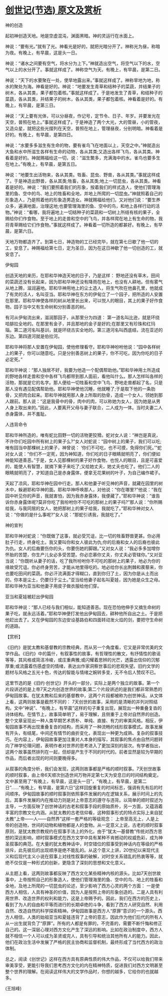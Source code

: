 # [创世记(节选) 原文及赏析](https://www.vrrw.net/wx/12222.html)

神的创造

起初神创造天地。地是空虚混沌，渊面黑暗。神的灵运行在水面上。

神说：“要有光。”就有了光。神看光是好的，就把光暗分开了。神称光为昼，称暗为夜。有晚上，有早晨，这是头一日。

神说：“诸水之间要有空气，将水分为上下。”神就造出空气，将空气以下的水，空气以上的水分开了。事就这样成了。神称空气为天。有晚上，有早晨，是第二日。

神说：“天下的水要聚在一处，使旱地露出来。”事就这样成了。神称旱地为地，称水的聚处为海。神看是好的。神说：“地要发生青草和结种子的菜蔬，并结果子的树木，各从其类，果子都包着核。”事就这样成了。于是地发生了青草，和结种子的菜蔬，各从其类，并结果子的树木，各从其类，果子都包着核。神看着是好的。有晚上，有早晨，是第三日。

神说：“天上要有光体，可以分昼夜，作记号，定节令、日子、年岁。并要发光在天空，普照在地上。”事就这样成了。于是神造了两个大光，大的管昼，小的管夜，又造众星，就把这些光摆列在天空，普照在地上，管理昼夜，分别明暗。神看着是好的。有晚上，有早晨，是第四日。

神说：“水要多多滋生有生命的物，要有雀鸟飞在地面以上，天空之中。”神就造出大鱼和水中所滋生各样有生命的动物，各从其类;又造出各样飞鸟，各从其类。神看着是好的。神就赐福给这一切，说：“滋生繁多，充满海中的水。雀鸟也要多生在地上。”有晚上，有早晨，是第五日。

神说：“地要生出活物来，各从其类。牲畜、昆虫、野兽，各从其类。”事就这样成了。于是神造出野兽，各从其类;牲畜，各从其类;地上一切昆虫，各从其类。神看着是好的。神说：“我们要照着我们的形象，按着我们的样式造人，使他们管理海里的鱼、空中的鸟、地上的牲畜和全地，并地上所爬的一切昆虫。”神就照着自己的形象造人，乃是照着他的形象造男造女。神就赐福给他们，又对他们说：“要生养众多，遍满地面，治理这地;也要管理海里的鱼、空中的鸟，和地上各样行动的活物。”神说：“看哪，我将遍地上一切结种子的菜蔬和一切树上所结有核的果子，全赐给你们作食物。至于地上的走兽和空中的飞鸟，并各样爬在地上有生命的物，我将青草赐给它们作食物。”事就这样成了。神看着一切所造的都甚好。有晚上，有早晨，是第六日。

天地万物都造齐了。到第七日，神造物的工已经完毕，就在第七日歇了他一切的工，安息了。神赐福给第七日，定为圣日，因为在这日神歇了他一切创造的工，就安息了。



伊甸园

创造天地的来历，在耶和华神造天地的日子，乃是这样： 野地还没有草木，田间的菜蔬还没有长起来，因为耶和华神还没有降雨在地上，也没有人耕地。但有雾气从地上腾，滋润遍地。耶和华神用地上的尘土造人，将生气吹在他鼻孔里，他就成了有灵的活人，名叫亚当。耶和华神在东方的伊甸立了一个园子，把所造的人安置在那里。耶和华神使各样的树从地里长出来，可以悦人的眼目，其上的果子好作食物。园子当中又有生命树和分别善恶的树。

有河从伊甸流出来，滋润那园子，从那里分为四道： 第一道名叫比逊，就是环绕哈腓拉全地的。在那里有金子，并且那地的金子是好的;在那里又有珍珠和红玛瑙。第二道河名叫基训，就是环绕古实全地的。第三道河名叫西底结，流在亚述的东边。第四道河就是伯拉河。

耶和华神将那人安置在伊甸园，使他修理看守。耶和华神吩咐他说：“园中各样树上的果子，你可以随意吃。只是分别善恶树上的果子，你不可吃，因为你吃的日子必定死。”

耶和华神说：“那人独居不好，我要为他造一个配偶帮助他。”耶和华神用土所造成的野地各样走兽和空中各样飞鸟都带到那人面前，看他叫什么。那人怎样叫各样的活物，那就是它的名字。那人便给一切牲畜和空中飞鸟、野地走兽都起了名，只是那人没有遇见配偶帮助他。耶和华神使他沉睡，他就睡了;于是取下他的一条肋骨，又把肉合起来。耶和华神就用那人身上所取的肋骨，造成一个女人，领她到那人跟前。那人说：“这是我骨中的骨，肉中的肉，可以称她为女人，因为她是从男人身上取出来的。”因此，人要离开父母与妻子联合，二人成为一体。当时夫妻二人赤身露体，并不羞耻。

人违背命令

耶和华神所造的，唯有蛇比田野一切的活物更狡猾。蛇对女人说：“神岂是真说，不许你们吃园中所有树上的果子么?”女人对蛇说：“园中树上的果子，我们可以吃;唯有园当中那棵树上的果子，神曾说： ‘你们不可吃，也不可摸，免得你们死。’”蛇对女人说：“你们不一定死，因为神知道，你们吃的日子眼睛就明亮了，你们便如神能知道善恶。”于是，女人见那棵树的果子好作食物，也悦人的眼目，且是可喜爱的，能使人有智慧，就摘下果子来吃了;又给她丈夫，她丈夫也吃了。他们二人的眼睛就明亮了，才知道自己是赤身露体，便拿无花果树的叶子，为自己编作裙子。

天起了凉风，耶和华神在园中行走。那人和他妻子听见神的声音，就藏在园里的树木中，躲避耶和华神的面。耶和华神呼唤那人，对他说：“你在哪里?”他说：“我在园中听见你的声音，我就害怕，因为我赤身露体，我便藏了。”耶和华神说：“谁告诉你赤身露体呢?莫非你吃了我吩咐你不可吃的那树上的果子吗?”那人说：“你所赐给我，与我同居的女人，她把那树上的果子给我，我就吃了。”耶和华神对女人说：“你做的是什么事呢?”女人说：“那蛇引诱我，我就吃了。”

神的宣判

耶和华神对蛇说：“你既做了这事，就必受咒诅，比一切的牲畜野兽更甚。你必用肚子行走，终身吃土。我又要叫你和女人彼此为仇;你的后裔和女人的后裔也彼此为仇。女人的后裔要伤你的头，你要伤她的脚跟。”又对女人说：“我必多多加增你怀胎的苦楚，你生产儿女必多受苦楚。你必恋慕你丈夫，你丈夫必管辖你。”又对亚当说：“你既听从妻子的话，吃了我所吩咐你不可吃的那树上的果子，地必为你的缘故受咒诅。你必终身劳苦，才能从地里得吃的。地必给你长出荆棘和蒺藜来，你也要吃田间的菜蔬。你必汗流满面才得糊口，直到你归了土，因为你是从土而出的。你本是尘土，仍要归于尘土。”亚当给他妻子起名叫夏娃，因为她是众生之母。耶和华神为亚当和他妻子用皮子做衣服给他们穿。

亚当和夏娃被赶出伊甸园

耶和华神说：“那人已经与我们相似，能知道善恶。现在恐怕他伸手又摘生命树的果子吃，就永远活着。”耶和华神便打发他出伊甸园去，耕种他所自出之土。于是把他赶出去了。又在伊甸园的东边安设基路伯和四面转动发火焰的剑，要把守生命树的道路。

【赏析】

《旧约》是犹太教和基督教的宗教经典，而从另一个角度看，它又是非常优美的文学作品。《旧约》中的篇什，有叙事性的故事，有哲理性的散文，有抒情性的歌谣等等，其风格或简洁冷峻，或庄重典雅;或闪耀着思辨的光芒，透露出信仰的沉郁厚重;或流露着伤感虚空的情绪，表达出作家洞察世事后的悲观失望。旧约文学的题材与风格之五光十色，传达的智能与情绪之婉转多变，无不令后人赞叹不已。

这里节选的是《旧约·创世记》开头的一部分，实际上是两个独立的故事。第一个片段讲述的是上帝7天之内创造世界的故事;第二个片段讲述的是我们都非常熟悉的伊甸园故事。在犹太教和后来的基督教中，这两个片段都被称为创世神话。从文体上看，这两则故事是截然不同的： 7天创世的故事，采用的是清晰的并列对照结构。文中“神说”、“有晚上，有早晨”这样的句子重复出现，展现出一种重叠复沓的诗体结构。在情节上，故事简单明了，易于理解，且侧重于上帝对自然界的创造。整个文章呈现出一种人类早期艺术质朴、单纯、直接、有力的审美风格。相反，伊甸园故事不再出现重叠复沓的结构，而采用了一种流畅的线形叙事模式。故事发展有开头，有结尾，中间还有情节的曲折变化，表现出一种更为成熟、复杂的叙事技巧。在内容上，伊甸园故事更加注重对人本身的描写，其叙事的焦点由自然问题转向了神学伦理问题，表明作者对世界的思考进入了更加深刻的层次。有学者指出，这两个故事虽然排列在一起，但却是产生于不同的时代的。前者显然是较为早期的作品，而后者出现的时间则要晚得多。

从叙事的角度分析，我们会发现，这两则故事都是严格的顺时叙事。7天创世故事的顺时叙事，由上帝6天顺次创造世间万物并定第七天为安息日的时间结构奠定。文中甚至用了“有晚上，有早晨，这是头一日”，“有晚上，有早晨，是第二日”……“有晚上，有早晨，是第六日”这样回旋重复的时间标志，强调有先有后的时间顺序。伊甸园故事的顺时叙事则依照事件发展的内在逻辑关系，展示时间上的先后。其事件发展的内在推动力则是对上帝意志的遵守与违背。以简单的顺时叙述为主导，一方面反映了创世神话的古老和叙事手段的原始质朴，另一方面，又蕴涵着丰富的宗教文化内涵。从犹太教的古老信仰看，这种叙事形式的特点实际上来自犹太教“上帝——人——自然界”这样一套严格的等级观念： 上帝至高无上，人是上帝的创造物，世间的动物和植物都是人的食物。从一定意义上说，古老的顺时叙事原则，是犹太教宗教规约在叙事手法上的外化。由于“犹太—基督教”传统对西方思想的深远影响，顺时叙事模式在西方文学中具有某种不肯撼动的权威色彩，成为神圣叙事的典范。在大量的犹太教神话中，时空错位的叙事受到神话内在等级的严格排斥，此先彼后的出现顺序是绝不能乱的。从这个意义上讲，20世纪以来现代主义和后现代主义小说在叙事上对线性叙事的破解，对时空关系错乱的热衷等等，就绝不仅仅是一种形式的创新，更隐含了深刻的思想和文化意义。

从主题上看，这两则故事都反映了西方文化某些精神内核的源头。比如7天创世故事中，上帝按照自己的形象造人，使他们管理海里的鱼、空中的鸟、地上的牲畜和全地，及地上所爬的一切昆虫的论述，至少影响了西方心灵的两个方面： 一是使西方人相信，人具有神圣的价值，因为人是按照上帝的形象创造的。二是人具有利用世界、改造世界的权利和能力，这是上帝赐予的。因此，我们在西方的历史上，看到了为人的自由和平等而进行的长期卓绝的斗争，看到了西方人研究自然、利用自然、改造自然的科学探索精神。伊甸园故事是西方人“原罪”意识的一个源头。西方人相信，人类的始祖亚当和夏娃违背了上帝的意志，因此作为他们后代的所有人从一出生就背负了“原罪”。所有的人都是有罪的，不完善的，需要不断忏悔和修正自己的。这一深层心理对西方文化产生了深远的影响。比如在政治制度中，西方人就不相信一个人可以成为圣贤或完人，具有引导和统治其他所有人的能力。因此，他们在政治生活中发展了严格的民主协商和监督机制，最终形成了当代西方的政治体制。

总之，阅读《创世记》这样在西方具有原典性质的伟大作品，不仅可以给我们带来审美享受，更能引导我们思考西方文化的内在精神特质，促进我们对西方文明甚至整个世界的理解。在阅读这样伟大的文学作品时，你想的越多，它给你的也就越多。

(王旭峰)

